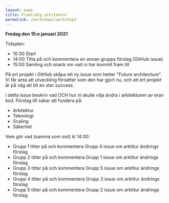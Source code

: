 ```yaml
---
layout: page
title: Framtidig arkitektur
permalink: /workshops/workshop4
---
```


**Fredag den 15:e januari 2021**

Tidsplan:
* 10:30 Start
* 14:00 Titta på och kommentera en annan grupps förslag (GitHub issue)
* 15:00 Samling och snack om vad ni har kommit fram till

På ert projekt i GitHub skåpa ett ny issue som hetter "Future architecture". Vi får anta att utveckling försätter som den har gjort nu, och att ert projekt är på väg att bli en stor success.

I detta issue beskriv vad OCH hur ni skulle vilja ändra i arkitekturen av eran kod.
Förslag till sakar att fundera på:
* Arkitektur
* Teknologi
* Scaling
* Säkerhet

Vem gör vad (samma som sist) kl 14:00:
* Grupp 1 titter på och kommentera Grupp 4 issue om arktitur ändrings förslag
* Grupp 2 titter på och kommentera Grupp 1 issue om arktitur ändrings förslag
* Grupp 3 titter på och kommentera Grupp 5 issue om arktitur ändrings förslag
* Grupp 4 titter på och kommentera Grupp 3 issue om arktitur ändrings förslag
* Grupp 5 titter på och kommentera Grupp 2 issue om arktitur ändrings förslag

